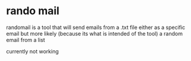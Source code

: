 # rando mail
randomail is a tool that will send emails from a .txt file either as a specific email but more likely (because its what is intended of the tool) a random email from a list

currently not working
